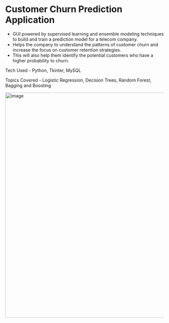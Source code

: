 # Customer Churn Prediction Application

- GUI powered by supervised learning and ensemble modeling techniques to build and train a prediction model for a telecom company. 
- Helps the company to understand the patterns of customer churn and increase the focus on customer retention strategies.
- This will also help them identify the potential customers who have a higher probability to churn.

Tech Used - Python, Tkinter,  MySQL

Topics Covered - Logistic Regression, Decision Trees, Random Forest, Bagging and Boosting

<img width="716" alt="image" src="https://github.com/shriya-24/Customer-Churn-Prediction-Application/assets/35986549/afa60c6c-8302-42fb-8fc2-59e3b6694bdb">

